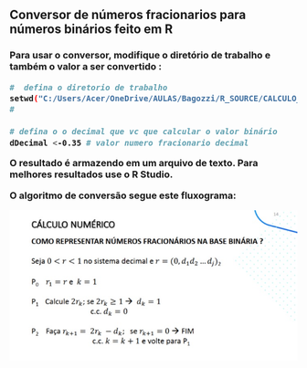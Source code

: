 <h2> Conversor de números fracionarios para números binários feito em R</h2>
<p><h3>  Para usar o conversor, modifique o diretório de trabalho e também o valor a ser convertido :

```sh
#  defina o diretorio de trabalho
setwd("C:/Users/Acer/OneDrive/AULAS/Bagozzi/R_SOURCE/CALCULO_NUMERICO/CAP_1_ERROS")
#

# defina o o decimal que vc que calcular o valor binário
dDecimal <-0.35 # valor numero fracionario decimal 

```
O resultado é armazendo em um arquivo de texto. Para melhores resultados use o R Studio.

O algoritmo de conversão segue este fluxograma:

![fluxograma](https://github.com/rgiovann/image-repo/blob/main/base_binaria.jpg)
</h3>